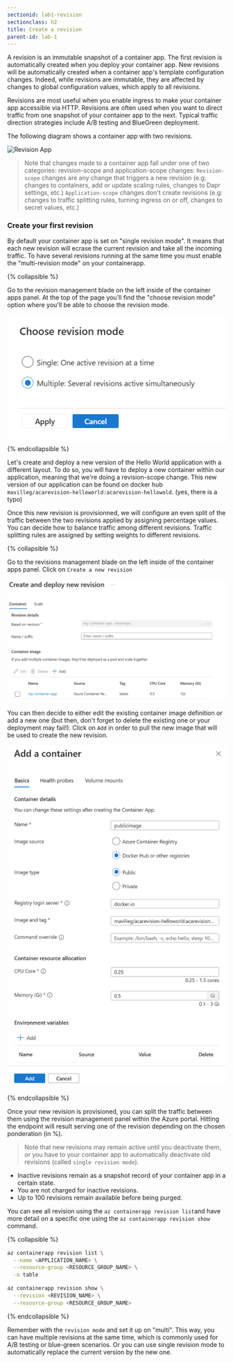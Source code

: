 ```yaml
---
sectionid: lab1-revision
sectionclass: h2
title: Create a revision
parent-id: lab-1
---
```


A revision is an immutable snapshot of a container app. The first revision is automatically created when you deploy your container app. New revisions will be automatically created when a container app's template configuration changes. Indeed, while revisions are immutable, they are affected by changes to global configuration values, which apply to all revisions.

Revisions are most useful when you enable ingress to make your container app accessible via HTTP. Revisions are often used when you want to direct traffic from one snapshot of your container app to the next. Typical traffic direction strategies include A/B testing and BlueGreen deployment.

The following diagram shows a container app with two revisions.

![Revision App](/media/lab1/revisionpond.png)

> Note that changes made to a container app fall under one of two categories: revision-scope and application-scope changes:
`Revision-scope` changes are any change that triggers a new revision (e.g: changes to containers, add or update scaling rules, changes to Dapr settings, etc.)
`Application-scope` changes don't create revisions (e.g: changes to traffic splitting rules, turning ingress on or off, changes to secret values, etc.)

### Create your first revision

By default your container app is set on "single revision mode". It means that each new revision will ecrase the current revision and take all the incoming traffic. To have several revisions running at the same time you must enable the "multi-revision mode" on your containerapp. 

{% collapsible %}

Go to the revision management blade on the left inside of the container apps panel. At the top of the page you'll find the "choose revision mode" option where you'll be able to choose the revision mode. 

![Revision soluce](/media/lab1/revisionmode.png)
{% endcollapsible %}

Let's create and deploy a new version of the Hello World application with a different layout. To do so, you will have to deploy a new container within our application, meaning that we're doing a revision-scope change. This new version of our application can be found on docker hub `mavilleg/acarevision-helloworld:acarevision-hellowold`. (yes, there is a typo)

Once this new revision is provisionned, we will configure an even split of the traffic between the two revisions applied by assigning percentage values. You can decide how to balance traffic among different revisions. Traffic splitting rules are assigned by setting weights to different revisions.

{% collapsible %}

Go to the revisions management blade on the left inside of the container apps panel.
Click on `Create a new revision`

![Revision soluce](/media/lab1/addrevision.png)

You can then decide to either edit the existing container image definition or add a new one (but then, don't forget to delete the existing one or your deployment may fail!). Click on `Add` in order to pull the new image that will be used to create the new revision.

![Revision soluce](/media/lab1/addrevision1.png)
  
{% endcollapsible %}

Once your new revision is provisioned, you can split the traffic between them using the revision management panel within the Azure portal. Hitting the endpoint will result serving one of the revision depending on the chosen ponderation (in %).

> Note that new revisions may remain active until you deactivate them, or you have to your container app to automatically deactivate old revisions (called `single revision mode`).

- Inactive revisions remain as a snapshot record of your container app in a certain state.
- You are not charged for inactive revisions.
- Up to 100 revisions remain available before being purged.

You can see all revision using the `az containerapp revision list`and have more detail on a specific one using the `az containerapp revision show` command.

{% collapsible %}

```bash
az containerapp revision list \
  --name <APPLICATION_NAME> \
  --resource-group <RESOURCE_GROUP_NAME> \
  -o table
```

``` bash
az containerapp revision show \
  --revision <REVISION_NAME> \
  --resource-group <RESOURCE_GROUP_NAME>
```

{% endcollapsible %}

Remember with the `revision mode` and set it up on "multi". This way, you can have multiple revisions at the same time, which is commonly used for A/B testing or blue-green scenarios. Or you can use single revision mode to automatically replace the current version by the new one.
